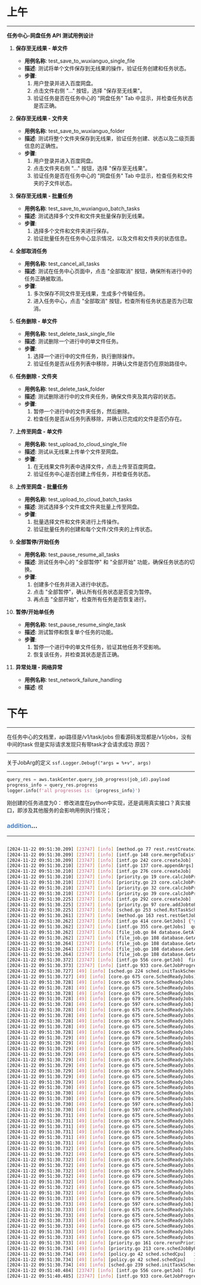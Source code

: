 
# 上午
---
**任务中心-网盘任务 API 测试用例设计**

1. **保存至无线果 - 单文件**
   - **用例名称**: test_save_to_wuxianguo_single_file
   - **描述**: 测试将单个文件保存到无线果的操作，验证任务创建和任务状态。
   - **步骤**:
     1. 用户登录并进入百度网盘。
     2. 点击文件右侧 "..." 按钮，选择 "保存至无线果"。
     3. 验证任务是否在任务中心的 "网盘任务" Tab 中显示，并检查任务状态是否正确。

2. **保存至无线果 - 文件夹**
   - **用例名称**: test_save_to_wuxianguo_folder
   - **描述**: 测试将整个文件夹保存到无线果，验证任务创建、状态以及二级页面信息的正确性。
   - **步骤**:
     1. 用户登录并进入百度网盘。
     2. 点击文件夹右侧 "..." 按钮，选择 "保存至无线果"。
     3. 验证任务是否在任务中心的 "网盘任务" Tab 中显示，检查任务和文件夹的子文件状态。

3. **保存至无线果 - 批量任务**
   - **用例名称**: test_save_to_wuxianguo_batch_tasks
   - **描述**: 测试选择多个文件和文件夹批量保存到无线果。
   - **步骤**:
     1. 选择多个文件和文件夹进行保存。
     2. 验证批量任务在任务中心显示情况，以及文件和文件夹的状态信息。

4. **全部取消任务**
   - **用例名称**: test_cancel_all_tasks
   - **描述**: 测试在任务中心页面中，点击 "全部取消" 按钮，确保所有进行中的任务正确被取消。
   - **步骤**:
     1. 多次保存不同文件至无线果，生成多个传输任务。
     2. 进入任务中心，点击 "全部取消" 按钮，检查所有任务状态是否为已取消。

5. **任务删除 - 单文件**
   - **用例名称**: test_delete_task_single_file
   - **描述**: 测试删除一个进行中的单文件任务。
   - **步骤**:
     1. 选择一个进行中的文件任务，执行删除操作。
     2. 验证任务是否从任务列表中移除，并确认文件是否仍在原始路径中。

6. **任务删除 - 文件夹**
   - **用例名称**: test_delete_task_folder
   - **描述**: 测试删除进行中的文件夹任务，确保文件夹及其内容的状态。
   - **步骤**:
     1. 暂停一个进行中的文件夹任务，然后删除。
     2. 检查任务是否从任务列表移除，并确认已完成的文件是否仍存在。

7. **上传至网盘 - 单文件**
   - **用例名称**: test_upload_to_cloud_single_file
   - **描述**: 测试从无线果上传单个文件至网盘。
   - **步骤**:
     1. 在无线果文件列表中选择文件，点击上传至百度网盘。
     2. 验证任务中心是否创建上传任务，并检查任务状态。

8. **上传至网盘 - 批量任务**
   - **用例名称**: test_upload_to_cloud_batch_tasks
   - **描述**: 测试选择多个文件或文件夹批量上传至网盘。
   - **步骤**:
     1. 批量选择文件和文件夹进行上传操作。
     2. 验证批量任务的创建和每个文件/文件夹的上传状态。

9. **全部暂停/开始任务**
   - **用例名称**: test_pause_resume_all_tasks
   - **描述**: 测试任务中心的 "全部暂停" 和 "全部开始" 功能，确保任务状态的切换。
   - **步骤**:
     1. 创建多个任务并进入进行中状态。
     2. 点击 "全部暂停"，确认所有任务状态是否变为暂停。
     3. 再点击 "全部开始"，检查所有任务是否恢复进行。

10. **暂停/开始单任务**
    - **用例名称**: test_pause_resume_single_task
    - **描述**: 测试暂停和恢复单个任务的功能。
    - **步骤**:
      1. 暂停一个进行中的单文件任务，验证其他任务不受影响。
      2. 恢复该任务，并检查其状态是否正确。

11. **异常处理 - 网络异常**
    - **用例名称**: test_network_failure_handling
    - **描述**: 模


# 下午
---
在任务中心的文档里，api路径是/v1/task/jobs
但看源码发现都是/v1/jobs，没有中间的task
但是实际请求发现只有带task才会请求成功
原因？

---
关于JobArg的定义
`ssf.Logger.Debugf("args = %+v", args)`

---
```python
query_res = aws.taskCenter.query_job_progress(job_id).payload  
progress_info = query_res.progress  
logger.info(f'all progresses is: {progress_info}')  
```
刚创建的任务进度为0：
	修改进度在python中实现，还是调用真实接口？真实接口，即涉及其他服务的会影响用例执行情况；
	



### <font color="#4f81bd">addition</font>...
---
```bash

[2024-11-22 09:51:30.209] [23747] [info] [method.go 77 rest.restCreateJob]  req:&{Name:FsGatewayCopyAndMove UserID:AutoTest_User1 UserRole:master DeviceRole:phone GroupID:AutoTest_Group1 DeviceID: Args:{Name: Number:2 List:[{Name:AUTO_Task1_Job1 ID: Op:0 Param:Parameter1} {Name:AUTO_Task1_Job2 ID: Op:0 Param:Parameter2}] Extra:<nil>} Expiration:0 QueryCB:{Method: Url: Header:map[] Body:[]}}
[2024-11-22 09:51:30.209] [23747] [info] [intf.go 148 core.mergeToExistJob]  not support, task.Mode = 0
[2024-11-22 09:51:30.209] [23747] [info] [intf.go 242 core.createJob]  new jobID: FsGatewayCopyAndMove-1732240290209853580
[2024-11-22 09:51:30.210] [23747] [info] [intf.go 137 core.appendArgs]  append args, job.Args = { 2 [{AUTO_Task1_Job1 1732240290209667202 0 Parameter1} {AUTO_Task1_Job2 1732240290209669535 0 Parameter2}] <nil>}
[2024-11-22 09:51:30.210] [23747] [info] [intf.go 276 core.createJob]  have qcb: &{  map[] []}
[2024-11-22 09:51:30.210] [23747] [info] [priority.go 19 core.calcJobPriority]  priority = 64
[2024-11-22 09:51:30.210] [23747] [info] [priority.go 23 core.calcJobPriority]  add user role, priority = 66
[2024-11-22 09:51:30.210] [23747] [info] [priority.go 32 core.calcJobPriority]  add device role, priority = 67
[2024-11-22 09:51:30.210] [23747] [info] [priority.go 39 core.calcJobPriority]  job[FsGatewayCopyAndMove-1732240290209853580] priority = 67
[2024-11-22 09:51:30.225] [23747] [info] [intf.go 292 core.createJob]  job = &{JobID:FsGatewayCopyAndMove-1732240290209853580 Time:2024-11-22 09:51:30 GroupID:AutoTest_Group1 UserID:AutoTest_User1 UserRole:master DeviceID: DeviceRole:phone Priority:67 State:0 Expiration:0 Args:{Name: Number:2 List:[{Name:AUTO_Task1_Job1 ID:1732240290209667202 Op:0 Param:Parameter1} {Name:AUTO_Task1_Job2 ID:1732240290209669535 Op:0 Param:Parameter2}] Extra:<nil>} ArgsPool:{Name: Number:0 List:[] Extra:<nil>} Executor:{Service:estor Progress:{Id: State:0 Progress:0 Success:0 Total:0 Desc:<nil> JobProgressMode:0 Details:[]}} ActiveQueryTimeout:0 FatherTask:0x400022edc0 QueryCB:{Method: Url: Header:map[] Body:[]}}
[2024-11-22 09:51:30.225] [23747] [info] [priority.go 97 core.addJobtoPriorityList]  priorityLevel = 2
[2024-11-22 09:51:30.225] [23747] [info] [sched.go 253 sched.RstTaskSched]  rst taskSchedTimer
[2024-11-22 09:51:30.261] [23747] [info] [method.go 163 rest.restGetJobs]  get number invalid, set -1
[2024-11-22 09:51:30.262] [23747] [info] [intf.go 414 core.GetJobs] {"groupID":"AutoTest_Group1","number":100000,"queryState":0,"startjobid":""} 
[2024-11-22 09:51:30.262] [23747] [info] [intf.go 355 core.getJobs]  query failure job history.
[2024-11-22 09:51:30.262] [23747] [info] [file_job.go 84 database.GetAllJobidsHistory]  query job history, /sata/etsme/md1/tasksched/file/failure
[2024-11-22 09:51:30.262] [23747] [info] [file_job.go 108 database.GetAllJobidsHistory.func1]  history job groupID = zip, not match.
[2024-11-22 09:51:30.264] [23747] [info] [file_job.go 108 database.GetAllJobidsHistory.func1]  history job groupID = zip, not match.
[2024-11-22 09:51:30.264] [23747] [info] [file_job.go 108 database.GetAllJobidsHistory.func1]  history job groupID = zip, not match.
[2024-11-22 09:51:30.264] [23747] [info] [file_job.go 108 database.GetAllJobidsHistory.func1]  history job groupID = zip, not match.
[2024-11-22 09:51:30.372] [23747] [info] [intf.go 556 core.getJob]  find from running JobID, FsGatewayCopyAndMove-1732240290209853580
[2024-11-22 09:51:30.373] [23747] [info] [intf.go 933 core.GetJobProgressInfo]  accelerate = true,job.JobID = FsGatewayCopyAndMove-1732240290209853580, job.State = 0
[2024-11-22 09:51:30.727] [49] [info] [sched.go 224 sched.initTaskSchedTimer.func1]  start to task sched
[2024-11-22 09:51:30.727] [49] [info] [core.go 675 core.SchedReadyJobs]  taskname = EstorDataBackup
[2024-11-22 09:51:30.728] [49] [info] [core.go 675 core.SchedReadyJobs]  taskname = DownloadFromPhd
[2024-11-22 09:51:30.728] [49] [info] [core.go 675 core.SchedReadyJobs]  taskname = DownloadFromChat
[2024-11-22 09:51:30.728] [49] [info] [core.go 675 core.SchedReadyJobs]  taskname = EstorMd5Calc
[2024-11-22 09:51:30.728] [49] [info] [core.go 679 core.SchedReadyJobs]  ---groupID = estor
[2024-11-22 09:51:30.728] [49] [info] [core.go 597 core.schedReadyJob]  JobID = EstorMd5Calc-1724403237968586896
[2024-11-22 09:51:30.728] [49] [info] [core.go 675 core.SchedReadyJobs]  taskname = AI
[2024-11-22 09:51:30.728] [49] [info] [core.go 675 core.SchedReadyJobs]  taskname = B
[2024-11-22 09:51:30.728] [49] [info] [core.go 675 core.SchedReadyJobs]  taskname = fileBatchOperation
[2024-11-22 09:51:30.728] [49] [info] [core.go 675 core.SchedReadyJobs]  taskname = GatewayKeepalive
[2024-11-22 09:51:30.728] [49] [info] [core.go 675 core.SchedReadyJobs]  taskname = EstorGC
[2024-11-22 09:51:30.729] [49] [info] [core.go 679 core.SchedReadyJobs]  ---groupID = estor
[2024-11-22 09:51:30.729] [49] [info] [core.go 597 core.schedReadyJob]  JobID = EstorGC-1724228040351136804
[2024-11-22 09:51:30.729] [49] [info] [core.go 675 core.SchedReadyJobs]  taskname = FilemgmtMetadataBackup
[2024-11-22 09:51:30.729] [49] [info] [core.go 675 core.SchedReadyJobs]  taskname = BGoTest
[2024-11-22 09:51:30.729] [49] [info] [core.go 675 core.SchedReadyJobs]  taskname = S0SystemUpgrade
[2024-11-22 09:51:30.729] [49] [info] [core.go 675 core.SchedReadyJobs]  taskname = S0SystemLoadHigh
[2024-11-22 09:51:30.729] [49] [info] [core.go 675 core.SchedReadyJobs]  taskname = FileImportToEstor
[2024-11-22 09:51:30.729] [49] [info] [core.go 675 core.SchedReadyJobs]  taskname = FileExportFromEstor
[2024-11-22 09:51:30.729] [49] [info] [core.go 675 core.SchedReadyJobs]  taskname = EstorMetadataBackup
[2024-11-22 09:51:30.730] [49] [info] [core.go 675 core.SchedReadyJobs]  taskname = PhdDataBackup
[2024-11-22 09:51:30.730] [49] [info] [core.go 675 core.SchedReadyJobs]  taskname = IDLE
[2024-11-22 09:51:30.730] [49] [info] [core.go 679 core.SchedReadyJobs]  ---groupID = idle
[2024-11-22 09:51:30.730] [49] [info] [core.go 597 core.schedReadyJob]  JobID = IDLE-1724228039427766420
[2024-11-22 09:51:30.730] [49] [info] [core.go 597 core.schedReadyJob]  JobID = IDLE-1731376595995194379
[2024-11-22 09:51:30.731] [49] [info] [core.go 675 core.SchedReadyJobs]  taskname = UsermgmtMetadataBackup
[2024-11-22 09:51:30.731] [49] [info] [core.go 675 core.SchedReadyJobs]  taskname = S0SystemReboot
[2024-11-22 09:51:30.731] [49] [info] [core.go 675 core.SchedReadyJobs]  taskname = DeviceDownloadFromPhd
[2024-11-22 09:51:30.731] [49] [info] [core.go 675 core.SchedReadyJobs]  taskname = FileBatchProcess
[2024-11-22 09:51:30.731] [49] [info] [core.go 675 core.SchedReadyJobs]  taskname = CMCCFileCompress
[2024-11-22 09:51:30.731] [49] [info] [core.go 675 core.SchedReadyJobs]  taskname = CMCCFileUncompress
[2024-11-22 09:51:30.732] [49] [info] [core.go 675 core.SchedReadyJobs]  taskname = EstorFileEncrypt
[2024-11-22 09:51:30.732] [49] [info] [core.go 675 core.SchedReadyJobs]  taskname = EboxMetadataBackup
[2024-11-22 09:51:30.732] [49] [info] [core.go 675 core.SchedReadyJobs]  taskname = PlayVideo
[2024-11-22 09:51:30.732] [49] [info] [core.go 675 core.SchedReadyJobs]  taskname = PlayAudio
[2024-11-22 09:51:30.732] [49] [info] [core.go 675 core.SchedReadyJobs]  taskname = FsGatewayCopyAndMove
[2024-11-22 09:51:30.732] [49] [info] [core.go 679 core.SchedReadyJobs]  ---groupID = AutoTest_Group1
[2024-11-22 09:51:30.732] [49] [info] [core.go 675 core.SchedReadyJobs]  taskname = FileStarLevelAutoChange
[2024-11-22 09:51:30.732] [49] [info] [core.go 675 core.SchedReadyJobs]  taskname = DeviceUploadToPhd
[2024-11-22 09:51:30.732] [49] [info] [core.go 675 core.SchedReadyJobs]  taskname = GenThumb
[2024-11-22 09:51:30.733] [49] [info] [core.go 679 core.SchedReadyJobs]  ---groupID = estor
[2024-11-22 09:51:30.733] [49] [info] [core.go 597 core.schedReadyJob]  JobID = GenThumb-1724228040130439032
[2024-11-22 09:51:30.733] [49] [info] [core.go 675 core.SchedReadyJobs]  taskname = EstorDupCheck
[2024-11-22 09:51:30.733] [49] [info] [core.go 675 core.SchedReadyJobs]  taskname = FileStarLevelManualChange
[2024-11-22 09:51:30.733] [49] [info] [core.go 675 core.SchedReadyJobs]  taskname = PhdMetadataBackup
[2024-11-22 09:51:30.733] [49] [info] [core.go 675 core.SchedReadyJobs]  taskname = CGoTest
[2024-11-22 09:51:30.733] [49] [info] [core.go 675 core.SchedReadyJobs]  taskname = S0CPUTempCriticalHigh
[2024-11-22 09:51:30.733] [49] [info] [core.go 675 core.SchedReadyJobs]  taskname = DownloadFromThirdParty
[2024-11-22 09:51:30.733] [49] [info] [priority.go 161 core.rerunPriorityJobs]  re run all [2]jobs
[2024-11-22 09:51:30.734] [49] [info] [priority.go 213 core.schedJobByPriority]  pause all [3] jobs
[2024-11-22 09:51:30.734] [49] [info] [policy.go 42 sched.schedCpu]   idx = 2, len(jobs) = 30
[2024-11-22 09:51:30.734] [49] [info] [policy.go 42 sched.schedCpu]   idx = 3, len(jobs) = 5
[2024-11-22 09:51:30.734] [49] [info] [sched.go 239 sched.initTaskSchedTimer.func1]  schedCnt = 0
[2024-11-22 09:51:40.484] [23747] [info] [intf.go 556 core.getJob]  find from running JobID, FsGatewayCopyAndMove-1732240290209853580
[2024-11-22 09:51:40.485] [23747] [info] [intf.go 933 core.GetJobProgressInfo]  accelerate = true,job.JobID = FsGatewayCopyAndMove-1732240290209853580, job.State = 0
```
